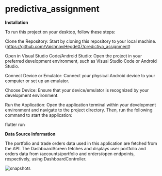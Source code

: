 # predictiva_assignment

**Installation**

To run this project on your desktop, follow these steps:

Clone the Repository: Start by cloning this repository to your local machine. (https://github.com/VaishnaviHegde07/predictiva_assignment)

Open in Visual Studio Code/Android Studio: Open the project in your preferred development environment, such as Visual Studio Code or Android Studio.

Connect Device or Emulator: Connect your physical Android device to your computer or set up an emulator.

Choose Device: Ensure that your device/emulator is recognized by your development environment.

Run the Application: Open the application terminal within your development environment and navigate to the project directory. Then, run the following command to start the application:

flutter run

**Data Source Information**

The portfolio and trade orders data used in this application are fetched from the API. The DashboardScreen fetches and displays user portfolio and orders data from /accounts/portfolio and orders/open endpoints, respectively, using DashboardController. 


![snapshots](https://github.com/VaishnaviHegde07/predictiva_assignment/assets/55388139/6e6273d4-2756-483f-b57f-5074f27cab6a)




